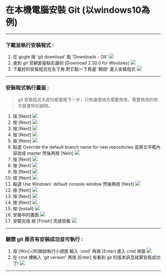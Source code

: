 # 在本機電腦安裝 Git (以windows10為例)

-----

### 下載並執行安裝程式 :
1. 在 gogle 搜 'git download' 點 'Downloads - Git'
![](images/git-install/git-install-001.png)
2. 進到 git 官網直接點右邊的 [Download 2.30.0 for Windows]
![](images/git-install/git-install-002.png)
3. 下載好的安裝程式在左下角 對它點一下再選 '開啟' 進入安裝程式
![](images/git-install/git-install-003.png)

-----

### 安裝程式執行畫面 :
> git 安裝程式大部份都是按下一步，只有幾個地方需要修改，需要修改的地方我會特別說明。
1. 按 [Next]
![](images/git-install/git-install-004.png)
2. 按 [Next]
![](images/git-install/git-install-005.png)
3. 按 [Next]
![](images/git-install/git-install-006.png)
4. 按 [Next]
![](images/git-install/git-install-007.png)
5. 按 [Next]
![](images/git-install/git-install-008.png)
6. 點選 Override the default branch name for new repositories 並將文字框內容改成 master 然後再按 [Next]
![](images/git-install/git-install-009.png)
7. 按 [Next]
![](images/git-install/git-install-010.png)
8. 按 [Next]
![](images/git-install/git-install-011.png)
9. 按 [Next]
![](images/git-install/git-install-012.png)
10. 按 [Next]
![](images/git-install/git-install-013.png)
11. 點選 Use Windows' default console window 然後再按 [Next]
![](images/git-install/git-install-014.png)
12. 按 [Next]
![](images/git-install/git-install-015.png)
13. 按 [Next]
![](images/git-install/git-install-016.png)
14. 按 [Next]
![](images/git-install/git-install-017.png)
15. 按 [Install]
![](images/git-install/git-install-018.png)
16. 安裝中的畫面
![](images/git-install/git-install-019.png)
17. 安裝完成 按 [Finish] 完成安裝
![](images/git-install/git-install-020.png)

-----

### 驗證 git 是否有安裝成功並可執行 :
1. 按 [Win]+[R]開啟執行小視窗 輸入 'cmd' 再按 [Enter] 進入 cmd 視窗
![](images/git-install/git-install-021.png)
2. 在 cmd 裡輸入 'git version' 再按 [Enter] 有看到 git 的版本訊息就算安裝成功了!
![](images/git-install/git-install-022.png)

-----

